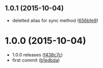 <a name="1.0.1"></a>
## 1.0.1 (2015-10-04)


* delelted alias for sync method ([656bfe9](https://github.com/kikobeats/force-resolve/commit/656bfe9))



<a name="1.0.0"></a>
# 1.0.0 (2015-10-04)


* 1.0.0 releases ([f438c7c](https://github.com/kikobeats/force-resolve/commit/f438c7c))
* first commit ([b1edbda](https://github.com/kikobeats/force-resolve/commit/b1edbda))



